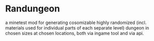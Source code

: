 # Randungeon

a minetest mod for generating cosomizable highly randomized (incl. materials used for individual parts of each separate level) dungeon in chosen sizes at chosen locations, both via ingame tool and via api.